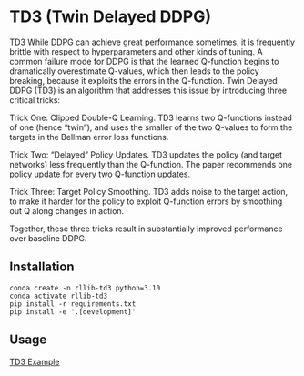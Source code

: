 # TD3 (Twin Delayed DDPG)

[TD3](https://arxiv.org/pdf/1802.09477) While DDPG can achieve great performance sometimes, it is frequently brittle with respect to hyperparameters and other kinds of tuning. A common failure mode for DDPG is that the learned Q-function begins to dramatically overestimate Q-values, which then leads to the policy breaking, because it exploits the errors in the Q-function. Twin Delayed DDPG (TD3) is an algorithm that addresses this issue by introducing three critical tricks:

Trick One: Clipped Double-Q Learning. TD3 learns two Q-functions instead of one (hence “twin”), and uses the smaller of the two Q-values to form the targets in the Bellman error loss functions.

Trick Two: “Delayed” Policy Updates. TD3 updates the policy (and target networks) less frequently than the Q-function. The paper recommends one policy update for every two Q-function updates.

Trick Three: Target Policy Smoothing. TD3 adds noise to the target action, to make it harder for the policy to exploit Q-function errors by smoothing out Q along changes in action.

Together, these three tricks result in substantially improved performance over baseline DDPG.


## Installation

```
conda create -n rllib-td3 python=3.10
conda activate rllib-td3
pip install -r requirements.txt
pip install -e '.[development]'
```

## Usage

[TD3 Example]()